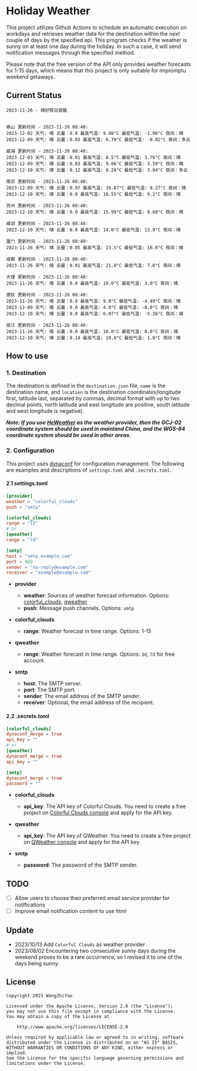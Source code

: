 # Holiday Weather

This project utilizes Github Actions to schedule an automatic execution on workdays and retrieves weather data for the destination within the next couple of days by the  specified api.
This program checks if the weather is sunny on at least one day during the holiday. In such a case, it will send notification messages through the specified method.

Please note that the free version of the API only provides weather forecasts for 1-15 days, which means that this project is only suitable for impromptu weekend getaways.

## Current Status

```
2023-11-26 - 晴好假日提醒


泰山 更新时间 - 2023-11-26 08:40:
2023-12-02 天气: 晴 云量：0.0 最高气温: 9.08°C 最低气温: -1.06°C 夜间：晴
2023-12-09 天气: 晴 云量：0.03 最高气温: 6.79°C 最低气温: -0.82°C 夜间：多云

威海 更新时间 - 2023-11-26 08:40:
2023-12-03 天气: 晴 云量：0.01 最高气温: 8.5°C 最低气温: 3.76°C 夜间：晴
2023-12-09 天气: 晴 云量：0.03 最高气温: 9.06°C 最低气温: 3.59°C 夜间：晴
2023-12-10 天气: 晴 云量：0.12 最高气温: 8.28°C 最低气温: 3.84°C 夜间：多云

南京 更新时间 - 2023-11-26 08:40:
2023-12-09 天气: 晴 云量：0.07 最高气温: 16.87°C 最低气温: 8.27°C 夜间：晴
2023-12-10 天气: 晴 云量：0.0 最高气温: 16.55°C 最低气温: 9.2°C 夜间：晴

苏州 更新时间 - 2023-11-26 08:40:
2023-12-10 天气: 晴 云量：0.0 最高气温: 15.99°C 最低气温: 9.88°C 夜间：晴

嵊泗 更新时间 - 2023-11-26 08:40:
2023-12-10 天气: 晴 云量：0.0 最高气温: 14.0°C 最低气温: 13.0°C 夜间：晴

厦门 更新时间 - 2023-11-26 08:40:
2023-11-26 天气: 晴 云量：0.05 最高气温: 23.5°C 最低气温: 16.0°C 夜间：晴

成都 更新时间 - 2023-11-26 08:40:
2023-11-26 天气: 晴 云量：0.01 最高气温: 21.0°C 最低气温: 7.0°C 夜间：晴

大理 更新时间 - 2023-11-26 08:40:
2023-11-26 天气: 晴 云量：0.0 最高气温: 19.0°C 最低气温: 3.0°C 夜间：晴

德钦 更新时间 - 2023-11-26 08:40:
2023-11-26 天气: 晴 云量：0.0 最高气温: 9.0°C 最低气温: -4.49°C 夜间：晴
2023-12-09 天气: 晴 云量：0.0 最高气温: 4.0°C 最低气温: -8.0°C 夜间：晴
2023-12-10 天气: 晴 云量：0.0 最高气温: 6.07°C 最低气温: -5.26°C 夜间：晴

丽江 更新时间 - 2023-11-26 08:40:
2023-11-26 天气: 晴 云量：0.0 最高气温: 18.0°C 最低气温: 0.0°C 夜间：晴
2023-12-10 天气: 晴 云量：0.14 最高气温: 19.0°C 最低气温: 1.0°C 夜间：晴

```

## How to use

### 1. Destination

The destination is defined in the `destination.json` file, `name` is the destination name, and `location` is the destination coordinates(longitude first, latitude last, separated by commas, decimal format with up to two decimal points, north latitude and east longitude are positive, south latitude and west longitude is negative).

***Note: If you use [HeWeather](https://dev.qweather.com/docs/) as the weather provider, then the GCJ-02 coordinate system should be used in mainland China, and the WGS-84 coordinate system should be used in other areas.***

### 2. Configuration

This project uses [dynaconf](https://github.com/dynaconf/dynaconf) for configuration management. The following are examples and descriptions of `settings.toml`  and `.secrets.toml`.

#### 2.1 settings.toml

```toml
[provider]
weather = "colorful_clouds"
push = "smtp"

[colorful_clouds]
range = "15"
# or
[qweather]
range = "7d"

[smtp]
host = "smtp.example.com"
port = 465
sender = "no-reply@example.com"
receiver = "example@example.com"
```
- **provider**
  - **weather**: Sources of weather forecast information. Options: [colorful_clouds](https://docs.caiyunapp.com/docs/daily), [qweather](https://dev.qweather.com/docs/api/weather/weather-daily-forecast/)
  - **push**: Message push channels. Options: `smtp`

- **colorful_clouds**
  - **range**:  Weather forecast in time range. Options: 1-15

- **qweather**
  - **range**: Weather forecast in time range. Options: `3d`, `7d` for free account.

- **smtp**
  - **host**: The SMTP server.
  - **port**: The SMTP port.
  - **sender**: The email address of the SMTP sender.
  - **receiver**: Optional, the email address of the recipient.

#### 2.2 .secrets.toml

```toml
[colorful_clouds]
dynaconf_merge = true
api_key = ""
# or
[qweather]
dynaconf_merge = true
api_key = ""

[smtp]
dynaconf_merge = true
password = ""
```

- **colorful_clouds**
  - **api_key**:  The API key of Colorful Clouds. You need to create a free project on [Colorful Clouds console](https://platform.caiyunapp.com/dashboard/index) and apply for the API key.

- **qweather**
  - **api_key**: The API key of QWeather. You need to create a free project on [QWeather console](https://console.qweather.com/#/console) and apply for the API key.

- **smtp**
  - **password**: The password of the SMTP sender.


## TODO

- [ ] Allow users to choose their preferred email service provider for notifications
- [ ] Improve email notification content to use html

## Update
- 2023/10/13 Add `Colorful Clouds` as weather provider 
- 2023/08/02 Encountering two consecutive sunny days during the weekend proves to be a rare occurrence, so I revised it to one of the days being sunny.

## License

    Copyright 2023 WangZhiYao
    
    Licensed under the Apache License, Version 2.0 (the "License");
    you may not use this file except in compliance with the License.
    You may obtain a copy of the License at
    
        http://www.apache.org/licenses/LICENSE-2.0
    
    Unless required by applicable law or agreed to in writing, software
    distributed under the License is distributed on an "AS IS" BASIS,
    WITHOUT WARRANTIES OR CONDITIONS OF ANY KIND, either express or implied.
    See the License for the specific language governing permissions and
    limitations under the License.

